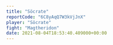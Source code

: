 ```yaml
---
title: "Söcrate"
reportCode: "6C8yAqQ7W3kVjJnX"
player: "Söcrate"
fight: "Magtheridon"
date: 2021-08-04T18:53:40.409000+00:00
---
```

